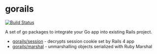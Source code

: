 gorails
=======

[![Build Status](https://travis-ci.org/adjust/gorails.png)](https://travis-ci.org/adjust/gorails)

A set of go packages to integrate your Go app into existing Rails project.

* [gorails/session](https://github.com/goonr/gorails/tree/master/session) - decrypts session cookie set by Rails 4 app
* [gorails/marshal](https://github.com/goonr/gorails/tree/master/marshal) - unmarshalling objects serialized with Ruby Marshal
